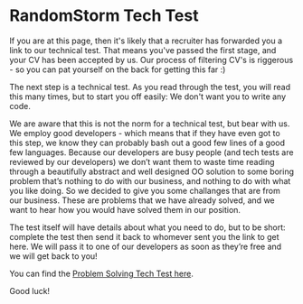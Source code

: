 RandomStorm Tech Test
=====================

If you are at this page, then it's likely that a recruiter has forwarded you a link to our technical test. That means you've passed the first stage, and your CV has been accepted by us. Our process of filtering CV's is riggerous - so you can pat yourself on the back for getting this far :)

The next step is a technical test. As you read through the test, you will read this many times, but to start you off easily: We don't want you to write any code.

We are aware that this is not the norm for a technical test, but bear with us. We employ good developers - which means that if they have even got to this step, we know they can probably bash out a good few lines of a good few languages. Because our developers are busy people (and tech tests are reviewed by our developers) we don’t want them to waste time reading through a beautifully abstract and well designed OO solution to some boring problem that’s nothing to do with our business, and nothing to do with what you like doing. So we decided to give you some challanges that are from our business. These are problems that we have already solved, and we want to hear how you would have solved them in our position.

The test itself will have details about what you need to do, but to be short: complete the test then send it back to whomever sent you the link to get here. We will pass it to one of our developers as soon as they’re free and we will get back to you!

You can find the [Problem Solving Tech Test here](tests/ProblemSolving.md).

Good luck!
